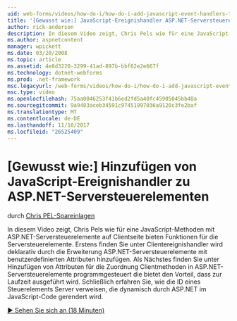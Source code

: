 ```yaml
---
uid: web-forms/videos/how-do-i/how-do-i-add-javascript-event-handlers-to-aspnet-server-controls
title: '[Gewusst wie:] JavaScript-Ereignishandler ASP.NET-Serversteuerelemente hinzufügen | Microsoft Docs'
author: rick-anderson
description: In diesem Video zeigt, Chris Pels wie für eine JavaScript-Methoden mit ASP.NET-Serversteuerelemente auf Clientseite bieten Funktionen für den Server Vertr....
ms.author: aspnetcontent
manager: wpickett
ms.date: 03/20/2008
ms.topic: article
ms.assetid: 4e8d3220-3299-41ad-897b-bbf62e2e667f
ms.technology: dotnet-webforms
ms.prod: .net-framework
msc.legacyurl: /web-forms/videos/how-do-i/how-do-i-add-javascript-event-handlers-to-aspnet-server-controls
msc.type: video
ms.openlocfilehash: 75aa0046253f41b6ed2fd5a40fc45905045bb48a
ms.sourcegitcommit: 9a9483aceb34591c97451997036a9120c3fe2baf
ms.translationtype: MT
ms.contentlocale: de-DE
ms.lasthandoff: 11/10/2017
ms.locfileid: "26525409"
---
```

<a name="how-do-i-add-javascript-event-handlers-to-aspnet-server-controls"></a>[Gewusst wie:] Hinzufügen von JavaScript-Ereignishandler zu ASP.NET-Serversteuerelementen
====================
durch [Chris PEL-Spareinlagen](https://twitter.com/chrispels)

In diesem Video zeigt, Chris Pels wie für eine JavaScript-Methoden mit ASP.NET-Serversteuerelemente auf Clientseite bieten Funktionen für die Serversteuerelemente. Erstens finden Sie unter Clientereignishandler wird deklarativ durch die Erweiterung ASP.NET-Serversteuerelemente mit benutzerdefinierten Attributen hinzufügen. Als Nächstes finden Sie unter Hinzufügen von Attributen für die Zuordnung Clientmethoden in ASP.NET-Serversteuerelemente programmgesteuert die bietet den Vorteil, dass zur Laufzeit ausgeführt wird. Schließlich erfahren Sie, wie die ID eines Steuerelements Server verweisen, die dynamisch durch ASP.NET im JavaScript-Code gerendert wird.

[&#9654; Sehen Sie sich an (18 Minuten)](https://channel9.msdn.com/Blogs/ASP-NET-Site-Videos/how-do-i-add-javascript-event-handlers-to-aspnet-server-controls)
